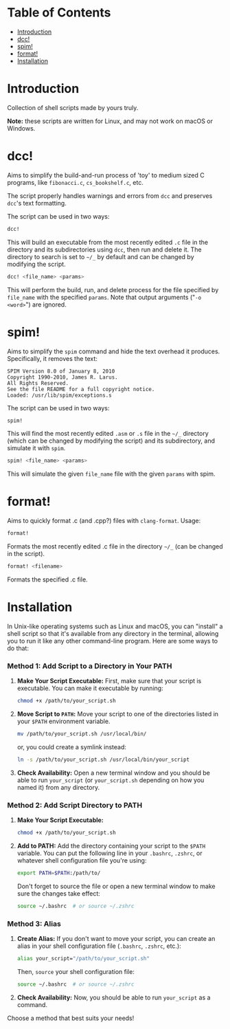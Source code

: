 # Table of Contents

- [Introduction](#introduction)
- [dcc!](#dcc!)
- [spim!](#spim!)
- [format!](#format!)
- [Installation](#installation)


# Introduction
Collection of shell scripts made by yours truly. 

**Note:** these scripts are written for Linux, and may not work on macOS or Windows.


# dcc!
Aims to simplify the build-and-run process of 'toy' to medium sized C programs, like `fibonacci.c`, `cs_bookshelf.c`, etc. 

The script properly handles warnings and errors from `dcc` and preserves `dcc`'s text formatting.

The script can be used in two ways:

```bash
dcc!
```
This will build an executable from the most recently edited `.c` file in the directory and its subdirectories using `dcc`, then run and delete it. The directory to search is set to `~/_` by default and can be changed by modifying the script. 

```bash
dcc! <file_name> <params>
```
This will perform the build, run, and delete process for the file specified by `file_name` with the specified `params`. Note that output arguments ("`-o <word>`") are ignored.






# spim!
Aims to simplify the `spim` command and hide the text overhead it produces. Specifically, it removes the text:
```
SPIM Version 8.0 of January 8, 2010
Copyright 1990-2010, James R. Larus.
All Rights Reserved.
See the file README for a full copyright notice.
Loaded: /usr/lib/spim/exceptions.s
```

The script can be used in two ways:
```bash
spim!
```
This will find the most recently edited `.asm` or `.s` file in the `~/_` directory (which can be changed by modifying the script) and its subdirectory, and simulate it with `spim`.

```bash
spim! <file_name> <params>
```
This will simulate the given `file_name` file with the given `params` with spim.





# format!
Aims to quickly format .c (and .cpp?) files with `clang-format`. Usage:
```bash
format!
```
Formats the most recently edited .c file in the directory `~/_` (can be changed in the script).

```bash
format! <filename>
```
Formats the specified .c file.






# Installation

In Unix-like operating systems such as Linux and macOS, you can "install" a shell script so that it's available from any directory in the terminal, allowing you to run it like any other command-line program. Here are some ways to do that:

### Method 1: Add Script to a Directory in Your PATH

1. **Make Your Script Executable:** First, make sure that your script is executable. You can make it executable by running:
    ```bash
    chmod +x /path/to/your_script.sh
    ```

2. **Move Script to `PATH`:** Move your script to one of the directories listed in your `$PATH` environment variable.
    ```bash
    mv /path/to/your_script.sh /usr/local/bin/
    ```
   or, you could create a symlink instead:
    ```bash
    ln -s /path/to/your_script.sh /usr/local/bin/your_script
    ```
   
3. **Check Availability:** Open a new terminal window and you should be able to run `your_script` (or `your_script.sh` depending on how you named it) from any directory.

### Method 2: Add Script Directory to PATH

1. **Make Your Script Executable:**
    ```bash
    chmod +x /path/to/your_script.sh
    ```

2. **Add to PATH:** Add the directory containing your script to the `$PATH` variable. You can put the following line in your `.bashrc`, `.zshrc`, or whatever shell configuration file you're using:
    ```bash
    export PATH=$PATH:/path/to/
    ```
   Don't forget to source the file or open a new terminal window to make sure the changes take effect:
    ```bash
    source ~/.bashrc  # or source ~/.zshrc
    ```

### Method 3: Alias

1. **Create Alias:** If you don't want to move your script, you can create an alias in your shell configuration file (`.bashrc`, `.zshrc`, etc.):
    ```bash
    alias your_script="/path/to/your_script.sh"
    ```
   Then, `source` your shell configuration file:
    ```bash
    source ~/.bashrc  # or source ~/.zshrc
    ```

2. **Check Availability:** Now, you should be able to run `your_script` as a command.

Choose a method that best suits your needs!